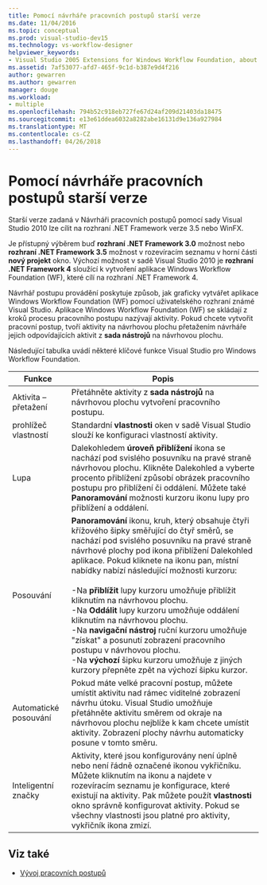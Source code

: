 ```yaml
---
title: Pomocí návrháře pracovních postupů starší verze
ms.date: 11/04/2016
ms.topic: conceptual
ms.prod: visual-studio-dev15
ms.technology: vs-workflow-designer
helpviewer_keywords:
- Visual Studio 2005 Extensions for Windows Workflow Foundation, about
ms.assetid: 7af53077-afd7-465f-9c1d-b387e9d4f216
author: gewarren
ms.author: gewarren
manager: douge
ms.workload:
- multiple
ms.openlocfilehash: 794b52c918eb727fe67d24af209d21403da18475
ms.sourcegitcommit: e13e61ddea6032a8282abe16131d9e136a927984
ms.translationtype: MT
ms.contentlocale: cs-CZ
ms.lasthandoff: 04/26/2018
---
```

# <a name="using-the-legacy-workflow-designer"></a>Pomocí návrháře pracovních postupů starší verze

Starší verze zadaná v Návrháři pracovních postupů pomocí sady Visual Studio 2010 lze cílit na rozhraní .NET Framework verze 3.5 nebo WinFX.

Je přístupný výběrem buď **rozhraní .NET Framework 3.0** možnost nebo **rozhraní .NET Framework 3.5** možnost v rozevíracím seznamu v horní části **nový projekt** okno. Výchozí možnost v sadě Visual Studio 2010 je **rozhraní .NET Framework 4** sloužící k vytvoření aplikace Windows Workflow Foundation (WF), které cílí na rozhraní .NET Framework 4.

Návrhář postupu provádění poskytuje způsob, jak graficky vytvářet aplikace Windows Workflow Foundation (WF) pomocí uživatelského rozhraní známé Visual Studio. Aplikace Windows Workflow Foundation (WF) se skládají z kroků procesu pracovního postupu nazývají aktivity. Pokud chcete vytvořit pracovní postup, tvoří aktivity na návrhovou plochu přetažením návrháře jejich odpovídajících aktivit z **sada nástrojů** na návrhovou plochu.

Následující tabulka uvádí některé klíčové funkce Visual Studio pro Windows Workflow Foundation.

|Funkce|Popis|
|-------------|-----------------|
|Aktivita – přetažení|Přetáhněte aktivity z **sada nástrojů** na návrhovou plochu vytvoření pracovního postupu.|
|prohlížeč vlastností|Standardní **vlastnosti** oken v sadě Visual Studio slouží ke konfiguraci vlastností aktivity.|
|Lupa|Dalekohledem **úroveň přiblížení** ikona se nachází pod svislého posuvníku na pravé straně návrhovou plochu. Klikněte Dalekohled a vyberte procento přiblížení způsobí obrázek pracovního postupu pro přiblížení či oddálení. Můžete také **Panoramování** možnosti kurzoru ikonu lupy pro přiblížení a oddálení.|
|Posouvání|**Panoramování** ikonu, kruh, který obsahuje čtyři křížového šipky směřující do čtyř směrů, se nachází pod svislého posuvníku na pravé straně návrhové plochy pod ikona přiblížení Dalekohled aplikace. Pokud kliknete na ikonu pan, místní nabídky nabízí následující možnosti kurzoru:<br /><br /> -Na **přiblížit** lupy kurzoru umožňuje přiblížit kliknutím na návrhovou plochu.<br />-Na **Oddálit** lupy kurzoru umožňuje oddálení kliknutím na návrhovou plochu.<br />-Na **navigační nástroj** ruční kurzoru umožňuje "získat" a posunutí zobrazení pracovního postupu v návrhovou plochu.<br />-Na **výchozí** šipku kurzoru umožňuje z jiných kurzory přepněte zpět na výchozí šipku kurzor.|
|Automatické posouvání|Pokud máte velké pracovní postup, můžete umístit aktivitu nad rámec viditelné zobrazení návrhu útoku. Visual Studio umožňuje přetáhněte aktivitu směrem od okraje na návrhovou plochu nejblíže k kam chcete umístit aktivity. Zobrazení plochy návrhu automaticky posune v tomto směru.|
|Inteligentní značky|Aktivity, které jsou konfigurovány není úplně nebo není řádně označené ikonou vykřičníku. Můžete kliknutím na ikonu a najdete v rozevíracím seznamu je konfigurace, které existují na aktivity. Pak můžete použít **vlastnosti** okno správně konfigurovat aktivity. Pokud se všechny vlastnosti jsou platné pro aktivity, vykřičník ikona zmizí.|

## <a name="see-also"></a>Viz také

- [Vývoj pracovních postupů](http://go.microsoft.com/fwlink?LinkID=65010)